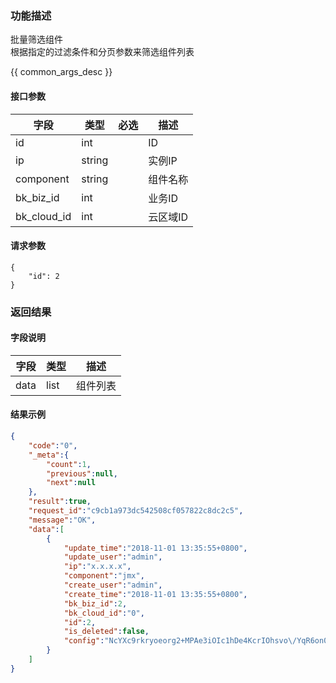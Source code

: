 

### 功能描述

批量筛选组件  
根据指定的过滤条件和分页参数来筛选组件列表


{{ common_args_desc }}

#### 接口参数

| 字段      | 类型   | 必选 | 描述     |
| --------- | ------ | ---- | -------- |
| id        | int    |      | ID       |
| ip        | string |      | 实例IP   |
| component | string |      | 组件名称 |
| bk_biz_id    | int    |      | 业务ID   |
| bk_cloud_id   | int    |      | 云区域ID |


#### 请求参数

```
{
    "id": 2
}
```

### 返回结果

#### 字段说明

| 字段 | 类型 | 描述     |
| ---- | ---- | -------- |
| data | list | 组件列表 |

#### 结果示例

```json
{
    "code":"0",
    "_meta":{
        "count":1,
        "previous":null,
        "next":null
    },
    "result":true,
    "request_id":"c9cb1a973dc542508cf057822c8dc2c5",
    "message":"OK",
    "data":[
        {
            "update_time":"2018-11-01 13:35:55+0800",
            "update_user":"admin",
            "ip":"x.x.x.x",
            "component":"jmx",
            "create_user":"admin",
            "create_time":"2018-11-01 13:35:55+0800",
            "bk_biz_id":2,
            "bk_cloud_id":"0",
            "id":2,
            "is_deleted":false,
            "config":"NcYXc9rkryoeorg2+MPAe3iOIc1hDe4KcrIOhsvo\/YqR6on08RJ8ikeUUqmWwG+d1h7lQDxr25jJfzkvr8\/KJPhRpAc0iK\/x9+bt6tTsRKN\/zfOI6K1TOjTUeqcndTI0pwBbKGz9yP\/LvIGtgvtWGA=="
        }
    ]
}
```
